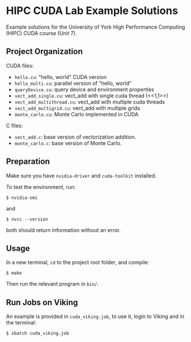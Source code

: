 # HIPC CUDA Lab Example Solutions

Example solutions for the University of York High Performance Computing (HIPC) CUDA course (Unit 7).


## Project Organization

CUDA files:

- `hello.cu`: "hello, world" CUDA version
- `hello_multi.cu`: parallel version of "hello, world" 
- `queryDevice.cu`: query device and environment properties
- `vect_add_single.cu`: vect_add with single cuda thread (<<1,1>>)
- `vect_add_multithread.cu`: vect_add with multiple cuda threads
- `vect_add_multigrid.cu`: vect_add with multiple grids
- `monte_carlo.cu`: Monte Carlo implemented in CUDA

C files:

- `vect_add.c`: base version of vectorization addition.
- `monte_carlo.c`: base version of Monte Carlo.


## Preparation

Make sure you have `nvidia-driver` and `cuda-toolkit` installed.

To test the environment, run:

`$ nvidia-smi`

and 

`$ nvcc --version`

both should return information without an error.


## Usage

In a new terminal, `cd` to the project root folder, and compile:

`$ make`

Then run the relevant program in `bin/`.


## Run Jobs on Viking

An example is provided in `cuda_viking.job`, to use it, login to Viking and in the terminal:

`$ sbatch cuda_viking.job`

